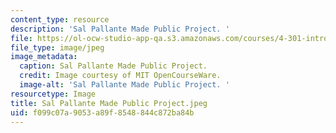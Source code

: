 ```yaml
---
content_type: resource
description: 'Sal Pallante Made Public Project. '
file: https://ol-ocw-studio-app-qa.s3.amazonaws.com/courses/4-301-introduction-to-the-visual-arts-spring-2007/f099c07a9053a89f8548844c872ba84b_SalPallanteMadePublicProject.jpeg
file_type: image/jpeg
image_metadata:
  caption: Sal Pallante Made Public Project.
  credit: Image courtesy of MIT OpenCourseWare.
  image-alt: 'Sal Pallante Made Public Project. '
resourcetype: Image
title: Sal Pallante Made Public Project.jpeg
uid: f099c07a-9053-a89f-8548-844c872ba84b
---
```

